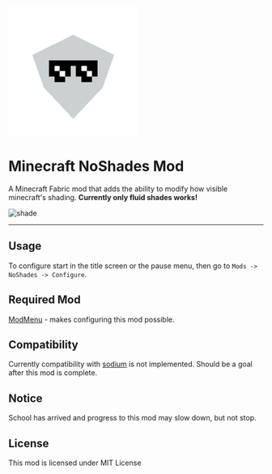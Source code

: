 <img src="src/main/resources/pack.png" width="256">

# Minecraft NoShades Mod

A Minecraft Fabric mod that adds the ability to modify how visible minecraft's shading. **Currently only fluid shades works!**

![shade](https://user-images.githubusercontent.com/89975834/131935984-dd9ce9c2-cf76-4cbd-a3e0-b436f77cfbd1.gif)

---

## Usage

To configure start in the title screen or the pause menu, then go to `Mods -> NoShades -> Configure`.

## Required Mod

[ModMenu](https://github.com/TerraformersMC/ModMenu) - makes configuring this mod possible.

## Compatibility

Currently compatibility with [sodium](https://github.com/CaffeineMC/sodium-fabric) is not implemented. Should be a goal after this mod is complete.

## Notice

School has arrived and progress to this mod may slow down, but not stop.

## License

This mod is licensed under MIT License
